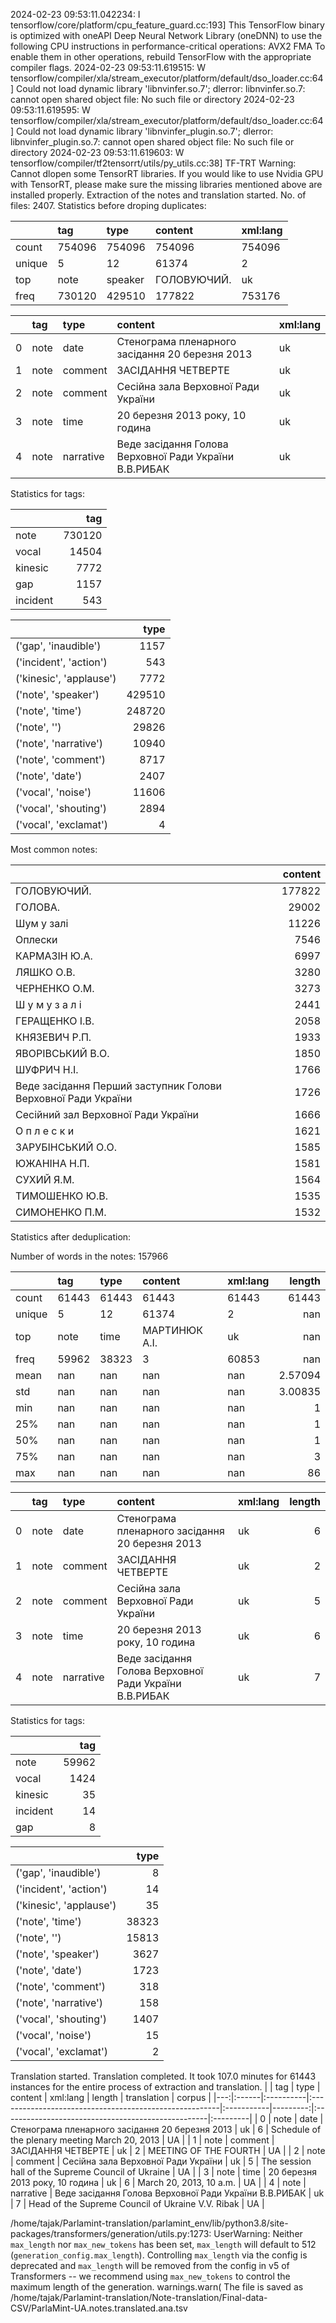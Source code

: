 2024-02-23 09:53:11.042234: I tensorflow/core/platform/cpu_feature_guard.cc:193] This TensorFlow binary is optimized with oneAPI Deep Neural Network Library (oneDNN) to use the following CPU instructions in performance-critical operations:  AVX2 FMA
To enable them in other operations, rebuild TensorFlow with the appropriate compiler flags.
2024-02-23 09:53:11.619515: W tensorflow/compiler/xla/stream_executor/platform/default/dso_loader.cc:64] Could not load dynamic library 'libnvinfer.so.7'; dlerror: libnvinfer.so.7: cannot open shared object file: No such file or directory
2024-02-23 09:53:11.619595: W tensorflow/compiler/xla/stream_executor/platform/default/dso_loader.cc:64] Could not load dynamic library 'libnvinfer_plugin.so.7'; dlerror: libnvinfer_plugin.so.7: cannot open shared object file: No such file or directory
2024-02-23 09:53:11.619603: W tensorflow/compiler/tf2tensorrt/utils/py_utils.cc:38] TF-TRT Warning: Cannot dlopen some TensorRT libraries. If you would like to use Nvidia GPU with TensorRT, please make sure the missing libraries mentioned above are installed properly.
Extraction of the notes and translation started.
No. of files: 2407.
Statistics before droping duplicates:



|        | tag    | type    | content     | xml:lang   |
|:-------|:-------|:--------|:------------|:-----------|
| count  | 754096 | 754096  | 754096      | 754096     |
| unique | 5      | 12      | 61374       | 2          |
| top    | note   | speaker | ГОЛОВУЮЧИЙ. | uk         |
| freq   | 730120 | 429510  | 177822      | 753176     |


|    | tag   | type      | content                                                | xml:lang   |
|---:|:------|:----------|:-------------------------------------------------------|:-----------|
|  0 | note  | date      | Стенограма пленарного засідання 20 березня 2013        | uk         |
|  1 | note  | comment   | ЗАСІДАННЯ ЧЕТВЕРТЕ                                     | uk         |
|  2 | note  | comment   | Сесійна зала Верховної Ради України                    | uk         |
|  3 | note  | time      | 20 березня 2013 року, 10 година                        | uk         |
|  4 | note  | narrative | Веде засідання Голова Верховної Ради України В.В.РИБАК | uk         |


Statistics for tags:

|          |    tag |
|:---------|-------:|
| note     | 730120 |
| vocal    |  14504 |
| kinesic  |   7772 |
| gap      |   1157 |
| incident |    543 |


|                         |   type |
|:------------------------|-------:|
| ('gap', 'inaudible')    |   1157 |
| ('incident', 'action')  |    543 |
| ('kinesic', 'applause') |   7772 |
| ('note', 'speaker')     | 429510 |
| ('note', 'time')        | 248720 |
| ('note', '')            |  29826 |
| ('note', 'narrative')   |  10940 |
| ('note', 'comment')     |   8717 |
| ('note', 'date')        |   2407 |
| ('vocal', 'noise')      |  11606 |
| ('vocal', 'shouting')   |   2894 |
| ('vocal', 'exclamat')   |      4 |
Most common notes:

|                                                               |   content |
|:--------------------------------------------------------------|----------:|
| ГОЛОВУЮЧИЙ.                                                   |    177822 |
| ГОЛОВА.                                                       |     29002 |
| Шум у залі                                                    |     11226 |
| Оплески                                                       |      7546 |
| КАРМАЗІН Ю.А.                                                 |      6997 |
| ЛЯШКО О.В.                                                    |      3280 |
| ЧЕРНЕНКО О.М.                                                 |      3273 |
| Ш у м у з а л і                                               |      2441 |
| ГЕРАЩЕНКО І.В.                                                |      2058 |
| КНЯЗЕВИЧ Р.П.                                                 |      1933 |
| ЯВОРІВСЬКИЙ В.О.                                              |      1850 |
| ШУФРИЧ Н.І.                                                   |      1766 |
| Веде засідання Перший заступник Голови Верховної Ради України |      1726 |
| Сесійний зал Верховної Ради України                           |      1666 |
| О п л е с к и                                                 |      1621 |
| ЗАРУБІНСЬКИЙ О.О.                                             |      1585 |
| ЮЖАНІНА Н.П.                                                  |      1581 |
| СУХИЙ Я.М.                                                    |      1564 |
| ТИМОШЕНКО Ю.В.                                                |      1535 |
| СИМОНЕНКО П.М.                                                |      1532 |
Statistics after deduplication:

Number of words in the notes: 157966

|        | tag   | type   | content       | xml:lang   |      length |
|:-------|:------|:-------|:--------------|:-----------|------------:|
| count  | 61443 | 61443  | 61443         | 61443      | 61443       |
| unique | 5     | 12     | 61374         | 2          |   nan       |
| top    | note  | time   | МАРТИНЮК А.І. | uk         |   nan       |
| freq   | 59962 | 38323  | 3             | 60853      |   nan       |
| mean   | nan   | nan    | nan           | nan        |     2.57094 |
| std    | nan   | nan    | nan           | nan        |     3.00835 |
| min    | nan   | nan    | nan           | nan        |     1       |
| 25%    | nan   | nan    | nan           | nan        |     1       |
| 50%    | nan   | nan    | nan           | nan        |     1       |
| 75%    | nan   | nan    | nan           | nan        |     3       |
| max    | nan   | nan    | nan           | nan        |    86       |


|    | tag   | type      | content                                                | xml:lang   |   length |
|---:|:------|:----------|:-------------------------------------------------------|:-----------|---------:|
|  0 | note  | date      | Стенограма пленарного засідання 20 березня 2013        | uk         |        6 |
|  1 | note  | comment   | ЗАСІДАННЯ ЧЕТВЕРТЕ                                     | uk         |        2 |
|  2 | note  | comment   | Сесійна зала Верховної Ради України                    | uk         |        5 |
|  3 | note  | time      | 20 березня 2013 року, 10 година                        | uk         |        6 |
|  4 | note  | narrative | Веде засідання Голова Верховної Ради України В.В.РИБАК | uk         |        7 |


Statistics for tags:

|          |   tag |
|:---------|------:|
| note     | 59962 |
| vocal    |  1424 |
| kinesic  |    35 |
| incident |    14 |
| gap      |     8 |


|                         |   type |
|:------------------------|-------:|
| ('gap', 'inaudible')    |      8 |
| ('incident', 'action')  |     14 |
| ('kinesic', 'applause') |     35 |
| ('note', 'time')        |  38323 |
| ('note', '')            |  15813 |
| ('note', 'speaker')     |   3627 |
| ('note', 'date')        |   1723 |
| ('note', 'comment')     |    318 |
| ('note', 'narrative')   |    158 |
| ('vocal', 'shouting')   |   1407 |
| ('vocal', 'noise')      |     15 |
| ('vocal', 'exclamat')   |      2 |
Translation started.
Translation completed. It took 107.0 minutes for 61443 instances for the entire process of extraction and translation.
|    | tag   | type      | content                                                | xml:lang   |   length | translation                                        | corpus   |
|---:|:------|:----------|:-------------------------------------------------------|:-----------|---------:|:---------------------------------------------------|:---------|
|  0 | note  | date      | Стенограма пленарного засідання 20 березня 2013        | uk         |        6 | Schedule of the plenary meeting March 20, 2013     | UA       |
|  1 | note  | comment   | ЗАСІДАННЯ ЧЕТВЕРТЕ                                     | uk         |        2 | MEETING OF THE FOURTH                              | UA       |
|  2 | note  | comment   | Сесійна зала Верховної Ради України                    | uk         |        5 | The session hall of the Supreme Council of Ukraine | UA       |
|  3 | note  | time      | 20 березня 2013 року, 10 година                        | uk         |        6 | March 20, 2013, 10 a.m.                            | UA       |
|  4 | note  | narrative | Веде засідання Голова Верховної Ради України В.В.РИБАК | uk         |        7 | Head of the Supreme Council of Ukraine V.V. Ribak  | UA       |




/home/tajak/Parlamint-translation/parlamint_env/lib/python3.8/site-packages/transformers/generation/utils.py:1273: UserWarning: Neither `max_length` nor `max_new_tokens` has been set, `max_length` will default to 512 (`generation_config.max_length`). Controlling `max_length` via the config is deprecated and `max_length` will be removed from the config in v5 of Transformers -- we recommend using `max_new_tokens` to control the maximum length of the generation.
  warnings.warn(
The file is saved as /home/tajak/Parlamint-translation/Note-translation/Final-data-CSV/ParlaMint-UA.notes.translated.ana.tsv
